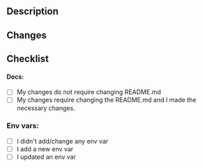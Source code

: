 ## Description
<!-- ==========================================
>| Briefly explain your changes and which issue or todo is being resolved. Your are free to use Portuguese or English, whichever you prefer
>| ## Exemple:
>| Implement list devices via gRPC
>| refers issue #42.
========================================== -->

## Changes
<!-- ==========================================
>| What changes does your code introduce?\
>| List here the steps and tasks needed to solve the PR-related problem
>| A checklist helps you track the progress of the PR 
>| ## Exemple:
>| - [ ] Create list devices endpoint on gRPC service
>| - [ ] Modify the list device usecase to accommodate the new endpoint 
========================================== -->

## Checklist
<!-- ==========================================
>| Read the checklist below and check where your PR applies
========================================== -->

#### Docs:
- [ ] My changes do not require changing README.md
- [ ] My changes require changing the README.md and I made the necessary changes.
<!-- - [ ] My changes don't require changing the release notes
- [ ] My changes require changes to the release notes and I made the necessary changes -->


### Env vars:
- [ ] I didn't add/change any env var
- [ ] I add a new env var
- [ ] I updated an env var

